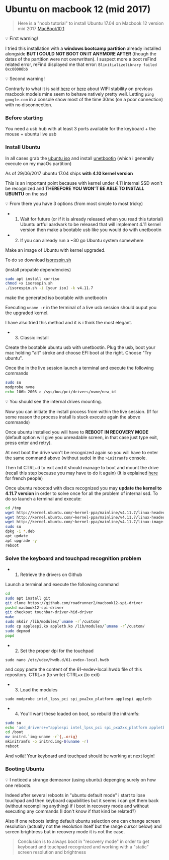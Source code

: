 # Ubuntu on macbook 12 (mid 2017)

>Here is a "noob tutorial" to install Ubuntu 17.04 on Macbook 12 version mid 2017 [MacBook10,1](https://en.wikipedia.org/wiki/MacBook_(Retina)#Technical_Specifications)

:bulb: First warning!

I tried this installation with a **windows bootcamp partition** already installed alongside
**BUT I COULD NOT BOOT ON IT ANYMORE AFTER** (though the datas of the partition were not overwritten).
I suspect more a boot reFind related error,
reFind displayed me that error: `Blinitializelibrary failed 0xc00000bb`

:bulb: Second warning!

Contrarly to what it is said [here](https://gist.github.com/roadrunner2/1289542a748d9a104e7baec6a92f9cd7) or [here](https://github.com/Dunedan/mbp-2016-linux) about WIFI stability on previous macbook models mine seem to behave natively pretty well. Letting `ping google.com` in a console show most of the time 30ms (on a poor connection) with no disconnection.

### Before starting

You need a usb hub with at least 3 ports available for the keyboard + the mouse + ubuntu live usb

### Install Ubuntu

In all cases grab the [ubuntu iso](http://releases.ubuntu.com) and install [unetbootin](https://unetbootin.github.io) (which i generally execute on my macOs partition)

As of 29/06/2017 ubuntu 17.04 ships **with 4.10 kernel version**

This is an important point because with kernel under 4.11 internal SSD won't be recognized and **THEREFORE YOU WON'T BE ABLE TO INSTALL UBUNTU** on the ssd

:bulb: From there you have 3 options (from most simple to most tricky)

- 1) Wait for future (or if it is already released when you read this tutorial) Ubuntu artful aardvark to be released that will implement 4.11 kernel version then make a bootable usb like you would do with unetbootin

- 2) If you can already run a ~30 go Ubuntu system somewhere

Make an image of Ubuntu with kernel upgraded.

To do so download [isorespin.sh](http://www.cnx-software.com/2017/03/29/isorespin-sh-script-updates-ubuntu-iso-files-with-mainline-kernel)

(install propable dependencies)

```bash
sudo apt install xorriso
chmod +x isorespin.sh
./isorespin.sh -i [your iso] -k v4.11.7
```

make the generated iso bootable with unetbootin

Executing `uname -r` in the terminal of a live usb session should ouput you the upgraded kernel.

I have also tried this method and it is i think the most elegant.

- 3) Classic install

Create the bootable ubuntu usb with unetbootin.
Plug the usb, boot your mac holding "alt" stroke and choose EFI boot at the right.
Choose "Try ubuntu".

Once the in the live session launch a terminal and execute the following commands

```bash
sudo su
modprobe nvme
echo 106b 2003 > /sys/bus/pci/drivers/nvme/new_id
```

:bulb: You should see the internal drives mounting.

Now you can initiate the install process from within the live session.
(If for some reason the process install is stuck execute again the above commands)

Once ubuntu installed you will have to **REBOOT IN RECOVERY MODE** (default option will give you unreadable screen, in that case just type exit, press enter and retry).

At next boot the drive won't be recognized again so you will have to enter the same command above (without sudo) in the `>initramfs` console.

Then hit CTRL+d to exit and it should manage to boot and mount the drive (recall this step because you may have to do it again)
(It is explained [here](https://www.debian-fr.org/t/probleme-dualboot-sur-macos/73496/15) for french people)

Once ubuntu rebooted with discs recognized you may **update the kernel to 4.11.7 version** in order to solve once for all the problem of internal ssd.
To do so launch a terminal and execute:

```bash
cd /tmp
wget http://kernel.ubuntu.com/~kernel-ppa/mainline/v4.11.7/linux-headers-4.11.7-041107_4.11.7-041107.201706240231_all.deb
wget http://kernel.ubuntu.com/~kernel-ppa/mainline/v4.11.7/linux-headers-4.11.7-041107-generic_4.11.7-041107.201706240231_amd64.deb
wget http://kernel.ubuntu.com/~kernel-ppa/mainline/v4.11.7/linux-image-4.11.7-041107-generic_4.11.7-041107.201706240231_amd64.deb
sudo su 
dpkg -i *.deb
apt update
apt upgrade -y
reboot
```

### Solve the keyboard and touchpad recognition problem

- 1) Retrieve the drivers on Github

Launch a terminal and execute the following command

```bash
cd
sudo apt install git
git clone https://github.com/roadrunner2/macbook12-spi-driver
pushd macbook12-spi-driver
git checkout touchbar-driver-hid-driver
make
sudo mkdir /lib/modules/`uname -r`/custom/
sudo cp applespi.ko appletb.ko /lib/modules/`uname -r`/custom/
sudo depmod
popd
```

- 2) Set the proper dpi for the touchpad

`sudo nano /etc/udev/hwdb.d/61-evdev-local.hwdb`

and copy paste the content of the 61-evdev-local.hwdb file of this repository.
CTRL+o (to write)
CTRL+x (to exit)

- 3) Load the modules

`sudo modprobe intel_lpss_pci spi_pxa2xx_platform applespi appletb`

- 4) You'll want these loaded on boot, so rebuild the initramfs:

```bash
sudo su
echo 'add_drivers+="applespi intel_lpss_pci spi_pxa2xx_platform appletb"' >> /etc/initramfs-tools/modules
cd /boot
mv initrd.`img-uname -r`{,.orig}
mkinitramfs -o initrd.img-$(uname -r)
reboot
```

And voilà! Your keyboard and touchpad should be working at next login!

### Booting Ubuntu

:bulb: I noticed a strange demeanor (using ubuntu) depenging surely on how one reboots.

Indeed after several reboots in "ubuntu default mode" i start to lose touchpad and then keyboard capabilities
but it seems i can get them back (without recompiling anything) if i boot in recovery mode and without executing any commands (I don't know if that kind be related?)

Also if one reboots letting default ubuntu selection one can change screen resolution (actually not the resolution itself but the range cursor below) and screen brightness
but in recovery mode it is not the case.

>Conclusion is to always boot in "recovery mode" in order to get keyboard and touchpad recognized and working with a "static" screen resolution and brightness
